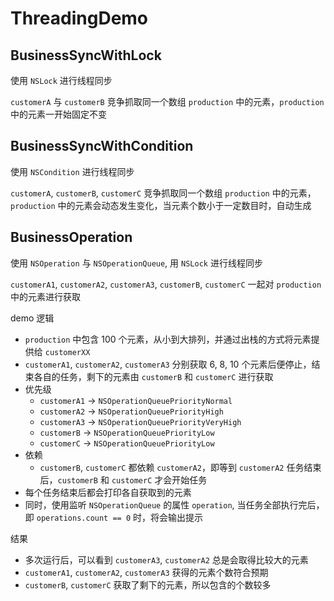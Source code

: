 # ThreadingDemo

## BusinessSyncWithLock

使用 `NSLock` 进行线程同步

`customerA` 与 `customerB` 竞争抓取同一个数组 `production` 中的元素，`production` 中的元素一开始固定不变

## BusinessSyncWithCondition

使用 `NSCondition` 进行线程同步

`customerA`, `customerB`, `customerC` 竞争抓取同一个数组 `production` 中的元素，`production` 中的元素会动态发生变化，当元素个数小于一定数目时，自动生成

## BusinessOperation

使用 `NSOperation` 与 `NSOperationQueue`, 用 `NSLock` 进行线程同步

`customerA1`, `customerA2`, `customerA3`, `customerB`, `customerC` 一起对 `production` 中的元素进行获取

demo 逻辑

- `production` 中包含 100 个元素，从小到大排列，并通过出栈的方式将元素提供给 `customerXX`
- `customerA1`, `customerA2`, `customerA3` 分别获取 6, 8, 10 个元素后便停止，结束各自的任务，剩下的元素由 `customerB` 和 `customerC` 进行获取
- 优先级
  - `customerA1` -> `NSOperationQueuePriorityNormal`
  - `customerA2` -> `NSOperationQueuePriorityHigh`
  - `customerA3` -> `NSOperationQueuePriorityVeryHigh`
  - `customerB` -> `NSOperationQueuePriorityLow`
  - `customerC` -> `NSOperationQueuePriorityLow`
- 依赖
  - `customerB`, `customerC` 都依赖 `customerA2`，即等到 `customerA2` 任务结束后，`customerB` 和 `customerC` 才会开始任务
- 每个任务结束后都会打印各自获取到的元素
- 同时，使用监听 `NSOperationQueue` 的属性 `operation`, 当任务全部执行完后，即 `operations.count == 0` 时，将会输出提示

结果

- 多次运行后，可以看到 `customerA3`, `customerA2` 总是会取得比较大的元素
- `customerA1`, `customerA2`, `customerA3` 获得的元素个数符合预期
- `customerB`, `customerC` 获取了剩下的元素，所以包含的个数较多

